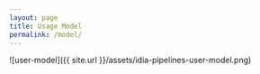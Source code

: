 ```yaml
---
layout: page
title: Usage Model
permalink: /model/
---
```


![user-model]({{ site.url }}/assets/idia-pipelines-user-model.png)
